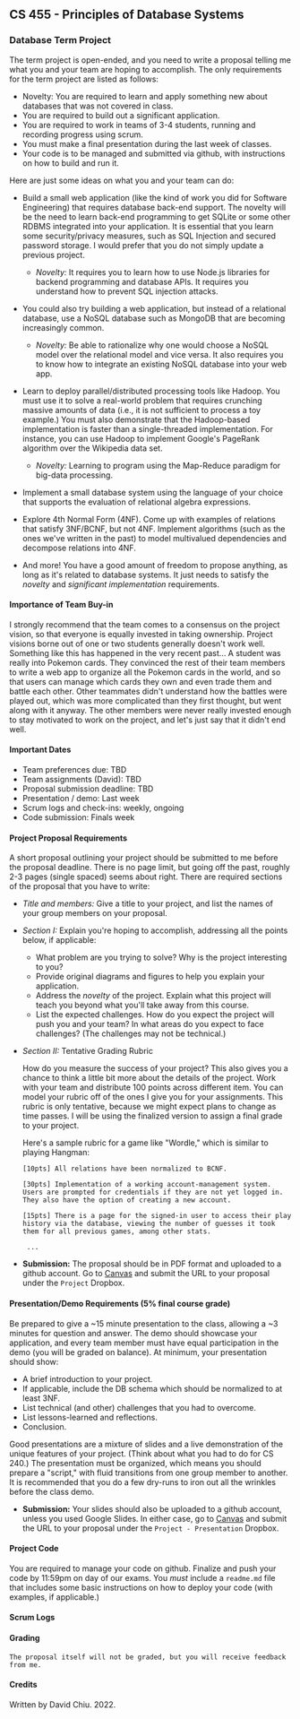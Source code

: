 ## CS 455 - Principles of Database Systems

### Database Term Project
The term project is open-ended, and you need to write a proposal telling me what you and your team are hoping to accomplish. The only requirements for the term project are listed as follows:
- Novelty: You are required to learn and apply something new about databases that was not covered in class.
- You are required to build out a significant application. 
- You are required to work in teams of 3-4 students, running and recording progress using scrum.
- You must make a final presentation during the last week of classes.
- Your code is to be managed and submitted via github, with instructions on how to build and run it.

Here are just some ideas on what you and your team can do:

- Build a small web application (like the kind of work you did for Software Engineering) that requires database back-end support. The novelty will be the need to learn back-end programming to get SQLite or some other RDBMS integrated into your application. It is essential that you learn some security/privacy measures, such as SQL Injection and secured password storage. I would prefer that you do not simply update a previous project.

  - *Novelty:* It requires you to learn how to use Node.js libraries for backend programming and database APIs. It requires you understand how to prevent SQL injection attacks.

- You could also try building a web application, but instead of a relational database, use a NoSQL database such as MongoDB that are becoming increasingly common.

  - *Novelty:* Be able to rationalize why one would choose a NoSQL model over the relational model and vice versa. It also requires you to know how to integrate an existing NoSQL database into your web app.

- Learn to deploy parallel/distributed processing tools like Hadoop. You must use it to solve a real-world problem that requires crunching massive amounts of data (i.e., it is not sufficient to process a toy example.) You must also demonstrate that the Hadoop-based implementation is faster than a single-threaded implementation. For instance, you can use Hadoop to implement Google's PageRank algorithm over the Wikipedia data set.

  - *Novelty:* Learning to program using the Map-Reduce paradigm for big-data processing.

- Implement a small database system using the language of your choice that supports the evaluation of relational algebra expressions. 

- Explore 4th Normal Form (4NF). Come up with examples of relations that satisfy 3NF/BCNF, but not 4NF. Implement algorithms (such as the ones we've written in the past) to model multivalued dependencies and decompose relations into 4NF.

- And more! You have a good amount of freedom to propose anything, as long as it's related to database systems. It just needs to satisfy the *novelty* and *significant implementation* requirements.


#### Importance of Team Buy-in
I strongly recommend that the team comes to a consensus on the project vision, so that everyone is equally invested in taking ownership. Project visions borne out of one or two students generally doesn't work well. Something like this has happened in the very recent past... A student was really into Pokemon cards. They convinced the rest of their team members to write a web app to organize all the Pokemon cards in the world, and so that users can manage which cards they own and even trade them and battle each other. Other teammates didn't understand how the battles were played out, which was more complicated than they first thought, but went along with it anyway. The other members were never really invested enough to stay motivated to work on the project, and let's just say that it didn't end well.


#### Important Dates
- Team preferences due: TBD
- Team assignments (David): TBD
- Proposal submission deadline: TBD
- Presentation / demo: Last week
- Scrum logs and check-ins: weekly, ongoing
- Code submission: Finals week


#### Project Proposal Requirements
A short proposal outlining your project should be submitted to me before the proposal deadline. There is no page limit, but going off the past, roughly 2-3 pages (single spaced) seems about right. There are required sections of the proposal that you have to write:

- *Title and members:* Give a title to your project, and list the names of your group members on your proposal.
 
- *Section I:* Explain you're hoping to accomplish, addressing all the points below, if applicable:

  - What problem are you trying to solve? Why is the project interesting to you?
  - Provide original diagrams and figures to help you explain your application.
  - Address the *novelty* of the project. Explain what this project will teach you beyond what you'll take away from this course.
  - List the expected challenges. How do you expect the project will push you and your team? In what areas do you expect to face challenges? (The challenges may not be technical.)

- *Section II:* Tentative Grading Rubric

  How do you measure the success of your project? This also gives you a chance to think a little bit more about the details of the project. Work with your team and distribute 100 points across different item. You can model your rubric off of the ones I give you for your assignments. This rubric is only tentative, because we might expect plans to change as time passes. I will be using the finalized version to assign a final grade to your project.
  
  Here's a sample rubric for a game like "Wordle," which is similar to playing Hangman:

  ```
  [10pts] All relations have been normalized to BCNF.
  
  [30pts] Implementation of a working account-management system. Users are prompted for credentials if they are not yet logged in. They also have the option of creating a new account.
  
  [15pts] There is a page for the signed-in user to access their play history via the database, viewing the number of guesses it took them for all previous games, among other stats.
  
   ...
  ```

<!-- - *Section II:  Features* -- Next, define _at least two_ significant software features per team member. Here are a few example features for, say, an app for a package-shipping company. (Obviously, the features will vary wildly depending on the kind of project you're doing.)

  - _Feature 1:_ Customers can login to our system with a username and password, which are both encrypted in the database. The login form has a checkbox option to "Remember me today." If this option is checked upon a successful login, the website will remember them for a 24-hour period (without requiring login if they leave and return to the site later). If not checked, the site will only remember them for a 1-hour period.
  - _Feature 2:_ To provide added security, we will block out an account after 5 unsuccessful login attempts, after which the user must reset their password by following a link that is emailed to the addressed stored in the database for the given the username.
  - _Feature 3:_ A company rep with proper credentials can manually add a new package by date, and assign that company's container to a specific delivery vehicle.
  - _Feature 4:_ Any user can view the company's shipping routes by date, but a company rep with proper credentials can also adjust (add/delete/update) any shipping routes.
  - _Feature 5:_ A company rep with proper credentials can generate reports on the company's earnings aggregated by day, month, and year.
  - _Feature 6:_ Customers can track the live location of their package on a map.

  As you can see in the examples above, it's important to list the type of user(s) involved in each feature, followed by a concise and independent "unit of work." It's **not** important to ensure that features are of equal "size" and "time commitment." It may take a student, or a couple students, a week to implement _Feature 6_, while _Feature 2_ may only take a day.

  It may also be helpful to remember that this proposal is **not** a contract between you and me, so it's okay to be ambitious and list features that you may not get to implement. It's your job, however, to prioritize the "must-have" features over the "nice-to-have" ones. Your goal is to have a working prototype of the fundamental features by the last week of classes, so prioritize wisely!

  You'll also likely experience that this list of features may change over time, and that's okay. Consider this a living document and make adjustments to it over time. -->

<!-- In this section, you will define each team member's role by assigning features to specific team members. As I mentioned earlier, not all features are the same size and time-commitment, so it's common for a team member to be assigned more features than others. And conversely, some complicated features may require multiple students to work on it simultaneously. Some features are also dependent on other features to be implemented first. Therefore, it's important to use software-engineering tools to ensure that everybody's on the same page. -->


<!-- - **Section II: Project Management** -- 
Make a list of tools you'll be using to help you manage your project and workflow. List each tool by name, along with their intended purpose (e.g., git, Figma, slack, trello, etc.) 

Finally, you must produce a Gantt Chart that communicates your timeline and milestones. Throughout the weeks of your project's implementation, I will hold you accountable based on your proposed timeline, with the understanding that plans and features do change. Here is an example Gantt Chart:

    <img src="figures/timeline.png" width="550px"/> -->

- **Submission:** The proposal should be in PDF format and uploaded to a github account. Go to [Canvas](https://canvas.pugetsound.edu) and submit the URL to your proposal under the `Project` Dropbox.


#### Presentation/Demo Requirements (5% final course grade)
Be prepared to give a ~15 minute presentation to the class, allowing a ~3 minutes for question and answer. The demo should showcase your application, and every team member must have equal participation in the demo (you will be graded on balance). At minimum, your presentation should show:

  - A brief introduction to your project.
  - If applicable, include the DB schema which should be normalized to at least 3NF.
  - List technical (and other) challenges that you had to overcome.
  - List lessons-learned and reflections.
  - Conclusion.

Good presentations are a mixture of slides and a live demonstration of the unique features of your project. (Think about what you had to do for CS 240.) The presentation must be organized, which means you should prepare a "script," with fluid transitions from one group member to another. It is recommended that you do a few dry-runs to iron out all the wrinkles before the class demo.

- **Submission:** Your slides should also be uploaded to a github account, unless you used Google Slides. In either case, go to [Canvas](https://canvas.pugetsound.edu) and submit the URL to your proposal under the `Project - Presentation` Dropbox.


#### Project Code
You are required to manage your code on github. Finalize and push your code by 11:59pm on day of our exams. You *must* include a `readme.md` file that includes some basic instructions on how to deploy your code (with examples, if applicable.)


#### Scrum Logs



#### Grading

```
The proposal itself will not be graded, but you will receive feedback from me.
```

#### Credits

Written by David Chiu. 2022.
